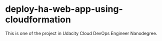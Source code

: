 # deploy-ha-web-app-using-cloudformation
This is one of the project in Udacity Cloud DevOps Engineer Nanodegree.
